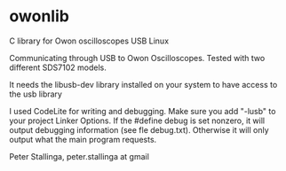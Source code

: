 # owonlib
C library for Owon oscilloscopes USB Linux

Communicating through USB to Owon Oscilloscopes. Tested with two different SDS7102 models.

It needs the libusb-dev library installed on your system to have access to the usb library

I used CodeLite for writing and debugging. Make sure you add "-lusb" to your project Linker Options. If the #define debug is set nonzero, it will output debugging information (see fle debug.txt). Otherwise it will only output what the main program requests.

Peter Stallinga, peter.stallinga at gmail

